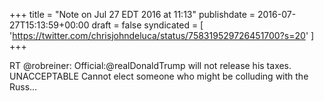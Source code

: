 +++
title = "Note on Jul 27 EDT 2016 at 11:13"
publishdate = 2016-07-27T15:13:59+00:00
draft = false
syndicated = [ 'https://twitter.com/chrisjohndeluca/status/758319529726451700?s=20' ]
+++

RT @robreiner: Official:@realDonaldTrump will not release his taxes. UNACCEPTABLE Cannot elect someone who might be colluding with the Russ…

